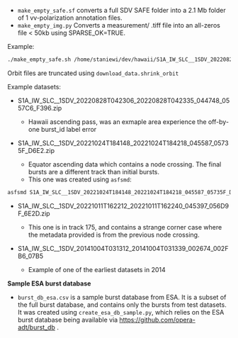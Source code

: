 - `make_empty_safe.sf` converts a full SDV SAFE folder into a 2.1 Mb folder of 1 vv-polarization annotation files.
- `make_empty_img.py` Converts a measurement/ .tiff file into an all-zeros file < 50kb using SPARSE_OK=TRUE.

Example:
```bash
./make_empty_safe.sh /home/staniewi/dev/hawaii/S1A_IW_SLC__1SDV_20220828T042306_20220828T042335_044748_0557C6_F396.SAFE
```
Orbit files are truncated using `download_data.shrink_orbit`

Example datasets:

- S1A_IW_SLC__1SDV_20220828T042306_20220828T042335_044748_0557C6_F396.zip
  - Hawaii ascending pass, was an exmaple area experience the off-by-one burst_id label error

- S1A_IW_SLC__1SDV_20221024T184148_20221024T184218_045587_05735F_D6E2.zip
  - Equator ascending data which contains a node crossing. The final bursts are a different track than initial bursts.
  - This one was created using `asfsmd`:
```bash
asfsmd S1A_IW_SLC__1SDV_20221024T184148_20221024T184218_045587_05735F_D6E2 --do-noise --do-cal -iw 2
```

- S1A_IW_SLC__1SDV_20221011T162212_20221011T162240_045397_056D9F_6E2D.zip
  - This one is in track 175, and contains a strange corner case where the metadata provided is from the previous node crossing.


- S1A_IW_SLC__1SDV_20141004T031312_20141004T031339_002674_002FB6_07B5
  - Example of one of the earliest datasets in 2014

**Sample ESA burst database**

- `burst_db_esa.csv` is a sample burst database from ESA. 
It is a subset of the full burst database, and contains only the bursts from test datasets.
It was created using `create_esa_db_sample.py`, which relies on the ESA burst database being available via https://github.com/opera-adt/burst_db .